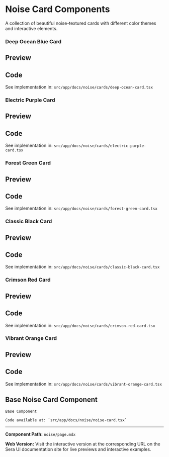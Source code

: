 # Noise Card Components 
A collection of beautiful noise-textured cards with different color themes and interactive elements.

### Deep Ocean Blue Card

## Preview

## Code

See implementation in: `src/app/docs/noise/cards/deep-ocean-card.tsx`

### Electric Purple Card

## Preview

## Code

See implementation in: `src/app/docs/noise/cards/electric-purple-card.tsx`

### Forest Green Card

## Preview

## Code

See implementation in: `src/app/docs/noise/cards/forest-green-card.tsx`

### Classic Black Card

## Preview

## Code

See implementation in: `src/app/docs/noise/cards/classic-black-card.tsx`

### Crimson Red Card

## Preview

## Code

See implementation in: `src/app/docs/noise/cards/crimson-red-card.tsx`

### Vibrant Orange Card

## Preview

## Code

See implementation in: `src/app/docs/noise/cards/vibrant-orange-card.tsx`

## Base Noise Card Component

    Base Component

    Code available at: `src/app/docs/noise/noise-card.tsx`

---

**Component Path:** `noise/page.mdx`

**Web Version:** Visit the interactive version at the corresponding URL on the Sera UI documentation site for live previews and interactive examples.
